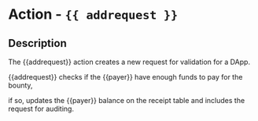 # Action - `{{ addrequest }}`

## Description

The {{addrequest}} action creates a new request for validation for a DApp.

{{addrequest}} checks if the {{payer}} have enough funds to pay for the bounty, 

if so, updates the {{payer}} balance on the receipt table and includes the request for auditing.
